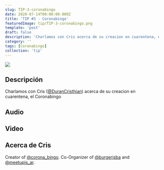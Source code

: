 ```yaml
---
slug: TIP-3-coronabingo
date: 2020-07-14T00:00:00.000Z
title: 'TIP #3 - Coronabingo'
featuredImage: tip/TIP-3-coronabingo.png
template: 'post'
draft: false
description: 'Charlamos con Cris acerca de su creacion en cuarentena, el Coronabingo'
category: ''
tags: [Coronabingo]
collection: 'tip'
---
```


![](tip/TIP-3-coronabingo.png)

## Descripción

Charlamos con Cris ([@DuranCristhian](https://twitter.com/DuranCristhian)) acerca de su creacion en cuarentena, el Coronabingo

## Audio

## Video

## Acerca de Cris

Creator of [@corona_bingo](https://twitter.com/corona_bingo). Co-Organizer of [@burgerjsba](https://twitter.com/burgerjsba) and [@meetupjs_ar](https://twitter.com/meetupjs_ar).
